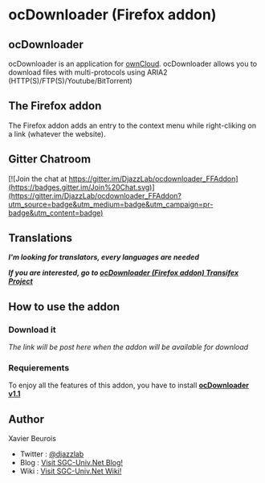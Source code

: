 # ocDownloader (Firefox addon)

## ocDownloader
ocDownloader is an application for [ownCloud](https://owncloud.org). ocDownloader allows you to download files with multi-protocols using ARIA2 (HTTP(S)/FTP(S)/Youtube/BitTorrent)

## The Firefox addon
The Firefox addon adds an entry to the context menu while right-cliking on a link (whatever the website).

## Gitter Chatroom
[![Join the chat at https://gitter.im/DjazzLab/ocdownloader_FFAddon](https://badges.gitter.im/Join%20Chat.svg)](https://gitter.im/DjazzLab/ocdownloader_FFAddon?utm_source=badge&utm_medium=badge&utm_campaign=pr-badge&utm_content=badge)

## Translations
***I'm looking for translators, every languages are needed***

***If you are interested, go to [ocDownloader (Firefox addon) Transifex Project](https://www.transifex.com/projects/p/ocdownloader-firefox-addon)***

## How to use the addon

### Download it
*The link will be post here when the addon will be available for download*

### Requierements
To enjoy all the features of this addon, you have to install [**ocDownloader v1.1**](https://github.com/DjazzLab/ocdownloader)

## Author
Xavier Beurois
- Twitter : [@djazzlab](https://twitter.com/djazzlab)
- Blog : [Visit SGC-Univ.Net Blog!](https://www.sgc-univ.net)
- Wiki : [Visit SGC-Univ.Net Wiki!](https://wiki.sgc-univ.net)